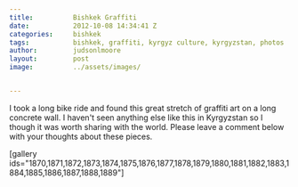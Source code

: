 ```yaml
---
title:			Bishkek Graffiti
date:			2012-10-08 14:34:41 Z
categories:		bishkek
tags:			bishkek, graffiti, kyrgyz culture, kyrgyzstan, photos
author:			judsonlmoore
layout:			post
image:			../assets/images/


---
```


I took a long bike ride and found this great stretch of graffiti art on a long concrete wall. I haven't seen anything else like this in Kyrgyzstan so I though it was worth sharing with the world. Please leave a comment below with your thoughts about these pieces.

[gallery ids="1870,1871,1872,1873,1874,1875,1876,1877,1878,1879,1880,1881,1882,1883,1884,1885,1886,1887,1888,1889"]
